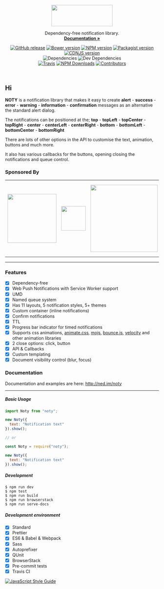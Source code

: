 <p align="center">
  <a href="https://ned.im/noty?ref=readme">
    <img src="https://ned.im/noty/_media/noty-v3-logo.png" width=200 height=70>
  </a>

  <p align="center">
    Dependency-free notification library.
    <br>
    <a href="https://ned.im/noty"><strong>Documentation &raquo;</strong></a>
  </p>

  <p align="center">
    <a href="https://github.com/needim/noty/releases"><img src="https://img.shields.io/github/release/needim/noty.svg" alt="GitHub release"></a>
    <a href="https://bower.io/"><img src="https://img.shields.io/bower/v/noty.svg" alt="Bower version"></a>
    <a href="https://www.npmjs.com/package/noty"><img src="https://img.shields.io/npm/v/noty.svg" alt="NPM version"></a>
    <a href="https://packagist.org/packages/needim/noty"><img src="https://img.shields.io/packagist/v/needim/noty.svg" alt="Packagist version"></a>
    <a href="https://cdnjs.com/libraries/noty"><img src="https://img.shields.io/cdnjs/v/noty.svg" alt="CDNJS version"></a>
    <br>
    <img src="https://img.shields.io/david/needim/noty.svg" alt="Dependencies">
    <img src="https://img.shields.io/david/dev/needim/noty.svg" alt="Dev Dependencies">
    <br>
    <a href="https://travis-ci.org/needim/noty"><img src="https://img.shields.io/travis/needim/noty/master.svg" alt="Travis"></a>
    <a href="https://www.npmjs.com/package/noty"><img src="https://img.shields.io/npm/dm/noty.svg?label=npm%20downloads" alt="NPM Downloads"></a>
    <a href="https://github.com/needim/noty/graphs/contributors"><img src="https://img.shields.io/github/contributors/needim/noty.svg" alt="Contributors"></a>
  </p>
</p>

<br>

## Hi

**NOTY** is a notification library that makes it easy to create **alert** - **success** - **error** - **warning** - **information** - **confirmation** messages as an alternative the standard alert dialog.

The notifications can be positioned at the;
**top** - **topLeft** - **topCenter** - **topRight** - **center** - **centerLeft** - **centerRight** - **bottom** - **bottomLeft** - **bottomCenter** - **bottomRight**

There are lots of other options in the API to customise the text, animation, buttons and much more.

It also has various callbacks for the buttons, opening closing the notifications and queue control.

### Sponsored By

<table>
  <tr>
    <td vlign="center">
      <a target="_blank" href="https://pusher.com/?utm_source=needim&utm_medium=paid&utm_campaign=needim">
        <img src="https://ned.im/noty/_media/pusher_logo_dark.png" width="160" alt="">
      </a>
    </td>
    <td vlign="center">
      <a target="_blank" href="https://www.jetbrains.com?ref=notyjs">
        <img src="https://ned.im/noty/_media/logo_JetBrains_4.svg" width="80" alt="">
      </a>
    </td>
    <td vlign="center">
      <a target="_blank" href="https://www.browserstack.com?ref=notyjs">
        <img src="https://ned.im/noty/_media/browserstack.svg" width="220" alt="">
      </a>
    </td>
    <td vlign="center">
      <a target="_blank" href="https://goo.gl/ttbzE4">
        <img src="https://ned.im/noty/_media/site_splat.svg" width="235" alt="">
      </a>
    </td>
    <td vlign="center">
      <a target="_blank" href="https://www.norgescasino.com/">
        <img src="https://ned.im/noty/_media/norges.png" width="235" alt="" style="background: #13092B; padding: 5px;">
      </a>
    </td>
    <td vlign="center">
      <a target="_blank" href="https://www.bonus.ca/fr/">
        <img src="https://ned.im/noty/_media/bonusfinder.png" width="150" alt="">
      </a>
    </td>
    <td vlign="center">
      <a target="_blank" href="https://www.boostmmr.com/">
        <img src="https://i.ibb.co/99682Vb/boostmmr.jpg" width="220" alt="">
      </a>
    </td>
  </tr>
</table>

---

### Features

- [x] Dependency-free
- [x] Web Push Notifications with Service Worker support
- [x] UMD
- [x] Named queue system
- [x] Has 11 layouts, 5 notification styles, 5+ themes
- [x] Custom container (inline notifications)
- [x] Confirm notifications
- [x] TTL
- [x] Progress bar indicator for timed notifications
- [x] Supports css animations, [animate.css](https://github.com/daneden/animate.css), [mojs](https://github.com/legomushroom/mojs), [bounce.js](https://github.com/tictail/bounce.js), [velocity](https://github.com/julianshapiro/velocity) and other animation libraries
- [x] 2 close options: click, button
- [x] API & Callbacks
- [x] Custom templating
- [x] Document visibility control (blur, focus)

### Documentation

Documentation and examples are here: <http://ned.im/noty>

---

##### Basic Usage

```js
import Noty from "noty";

new Noty({
  text: "Notification text"
}).show();

// or

const Noty = require("noty");

new Noty({
  text: "Notification text"
}).show();
```

##### Development

```console
$ npm run dev
$ npm test
$ npm run build
$ npm run browserstack
$ npm run serve-docs
```

##### Development environment

- [x] Standard
- [x] Prettier
- [x] ES6 & Babel & Webpack
- [x] Sass
- [x] Autoprefixer
- [x] QUnit
- [x] BrowserStack
- [x] Pre-commit tests
- [x] Travis CI

[![JavaScript Style Guide](https://cdn.rawgit.com/feross/standard/master/badge.svg)](https://github.com/feross/standard)
